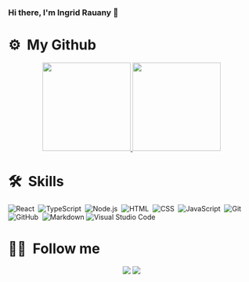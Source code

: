### Hi there, I'm Ingrid Rauany 👋

# ⚙️ &nbsp;My Github

<p align="center">
<a href="https://github.com/ingridrauany">
  <img height="180em" src="https://github-readme-stats-eight-theta.vercel.app/api?username=ingridrauany&show_icons=true&theme=radical&include_all_commits=true&count_private=true"/>
  <img height="180em" src="https://github-readme-stats-eight-theta.vercel.app/api/top-langs/?username=ingridrauany&layout=compact&langs_count=8&theme=radical"/>
</a>
</p>

# 🛠 &nbsp;Skills
![React](https://img.shields.io/badge/-React-05122A?style=flat&logo=react)&nbsp;
![TypeScript](https://img.shields.io/badge/-TypeScript-05122A?style=flat&logo=typescript&logoColor=007ACC)&nbsp;
![Node.js](https://img.shields.io/badge/-Node.js-05122A?style=flat&logo=node.js)&nbsp;
![HTML](https://img.shields.io/badge/-HTML-05122A?style=flat&logo=HTML5)&nbsp;
![CSS](https://img.shields.io/badge/-CSS-05122A?style=flat&logo=CSS3&logoColor=1572B6)&nbsp;
![JavaScript](https://img.shields.io/badge/-JavaScript-05122A?style=flat&logo=javascript)&nbsp;
![Git](https://img.shields.io/badge/-Git-05122A?style=flat&logo=git)&nbsp;
![GitHub](https://img.shields.io/badge/-GitHub-05122A?style=flat&logo=github)&nbsp;
![Markdown](https://img.shields.io/badge/-Markdown-05122A?style=flat&logo=markdown)
![Visual Studio Code](https://img.shields.io/badge/-Visual%20Studio%20Code-05122A?style=flat&logo=visual-studio-code&logoColor=007ACC)&nbsp;

# 🤝🏻 &nbsp;Follow me

<p align="center">
<a href="https://linkedin.com/in/ingridrauany"><img src="https://img.shields.io/badge/-Ingrid%20Rauany-0077B5?style=flat&logo=Linkedin&logoColor=white"/></a>
<a href="mailto:ingrid.rauany@hotmail.com"><img src="https://img.shields.io/badge/-ingrid.rauany%40hotmail.com-007ACC?style=flat&logo=MicrosoftOutlook&logoColor=white"/></a>
